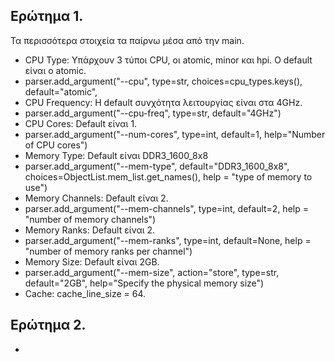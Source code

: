 ## Ερώτημα 1.
Τα περισσότερα στοιχεία τα παίρνω μέσα από την main.

* CPU Type:  Υπάρχουν 3 τύποι CPU, οι atomic, minor και hpi. Ο default είναι ο atomic.
 * parser.add_argument("--cpu", type=str, choices=cpu_types.keys(),
                        default="atomic",
* CPU Frequency: Η default συνχότητα λειτουργίας είναι στα 4GHz.
 * parser.add_argument("--cpu-freq", type=str, default="4GHz")
* CPU Cores: Default είναι 1.
 * parser.add_argument("--num-cores", type=int, default=1,
                        help="Number of CPU cores")
* Memory Type: Default είναι DDR3_1600_8x8
 * parser.add_argument("--mem-type", default="DDR3_1600_8x8",
                        choices=ObjectList.mem_list.get_names(),
                        help = "type of memory to use")
* Memory Channels: Default είναι 2.
 * parser.add_argument("--mem-channels", type=int, default=2,
                        help = "number of memory channels")
* Memory Ranks: Default είναι 2.
 * parser.add_argument("--mem-ranks", type=int, default=None,
                        help = "number of memory ranks per channel")
* Memory Size: Default είναι 2GB.
 * parser.add_argument("--mem-size", action="store", type=str,
                        default="2GB",
                        help="Specify the physical memory size")
* Cache: cache_line_size = 64.

## Ερώτημα 2.
* 
